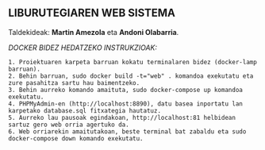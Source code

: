 ## LIBURUTEGIAREN WEB SISTEMA

Taldekideak: **Martin Amezola** eta **Andoni Olabarria**.

_DOCKER BIDEZ HEDATZEKO INSTRUKZIOAK:_

    1. Proiektuaren karpeta barruan kokatu terminalaren bidez (docker-lamp barruan).
    2. Behin barruan, sudo docker build -t="web" . komandoa exekutatu eta zure pasahitza sartu hau baimentzeko.
    3. Behin aurreko komando amaituta, sudo docker-compose up komandoa exekutatu.
    4. PHPMyAdmin-en (http://localhost:8890), datu basea inportatu lan karpetako database.sql fitxategia hautatuz.
    5. Aurreko lau pausoak egindakoan, http://localhost:81 helbidean sartuz gero web orria agertuko da.
    6. Web orriarekin amaitutakoan, beste terminal bat zabaldu eta sudo docker-compose down komando exekutatu.

